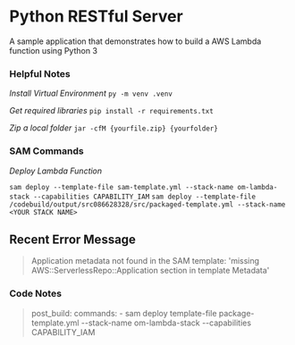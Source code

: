 # Python RESTful Server
A sample application that demonstrates how to build a AWS Lambda function using Python 3

### Helpful Notes
*Install Virtual Environment*
`py -m venv .venv`

*Get required libraries*
`pip install -r requirements.txt`

*Zip a local folder*
`jar -cfM {yourfile.zip} {yourfolder}`

### SAM Commands
*Deploy Lambda Function*

`sam deploy --template-file sam-template.yml --stack-name om-lambda-stack --capabilities CAPABILITY_IAM`
`sam deploy --template-file /codebuild/output/src086628328/src/packaged-template.yml --stack-name <YOUR STACK NAME>`

## Recent Error Message
> Application metadata not found in the SAM template: 'missing AWS::ServerlessRepo::Application section in template Metadata'

### Code Notes
> post_build:
>    commands:
>      - sam deploy template-file package-template.yml --stack-name om-lambda-stack --capabilities CAPABILITY_IAM
